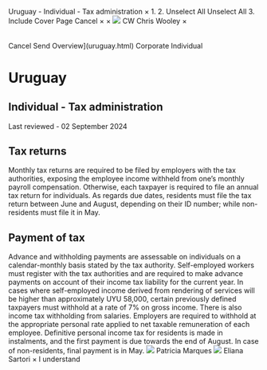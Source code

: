 Uruguay - Individual - Tax administration
×
1.
2.
Unselect All
Unselect All
3.
Include Cover Page
Cancel
×
×
![](-/media/world-wide-tax-summaries/attachments/global---chris-wooley.ashx%3Frev=ac5e5f3223b34096b1afc2a6009c7320&revision=ac5e5f32-23b3-4096-b1af-c2a6009c7320&hash=859B7ADC84DC2CBEC9760E9E6EE7DE6D0A8BFCDF)
CW
Chris Wooley
×
######
Cancel
Send
Overview](uruguay.html)
Corporate
Individual
# Uruguay
## Individual - Tax administration
Last reviewed - 02 September 2024
## Tax returns
Monthly tax returns are required to be filed by employers with the tax authorities, exposing the employee income withheld from one’s monthly payroll compensation. Otherwise, each taxpayer is required to file an annual tax return for individuals.
As regards due dates, residents must file the tax return between June and August, depending on their ID number; while non-residents must file it in May.
## Payment of tax
Advance and withholding payments are assessable on individuals on a calendar-monthly basis stated by the tax authority.
Self-employed workers must register with the tax authorities and are required to make advance payments on account of their income tax liability for the current year. In cases where self-employed income derived from rendering of services will be higher than approximately UYU 58,000, certain previously defined taxpayers must withhold at a rate of 7% on gross income.
There is also income tax withholding from salaries. Employers are required to withhold at the appropriate personal rate applied to net taxable remuneration of each employee.
Definitive personal income tax for residents is made in instalments, and the first payment is due towards the end of August. In case of non-residents, final payment is in May.
![](-/media/world-wide-tax-summaries/attachments/uruguay---patricia_marques.ashx%3Frev=9ca08aa83d064633bad1f7061ed66a8a&revision=9ca08aa8-3d06-4633-bad1-f7061ed66a8a&hash=E6A25A6DDA6DB537131D16EE1F10A89809644895)
Patricia Marques
![](-/media/world-wide-tax-summaries/attachments/uruguay---eliana-sartori.ashx%3Frev=20141a028feb4be6b4a3abed8069696e&revision=20141a02-8feb-4be6-b4a3-abed8069696e&hash=44C127579A7E60A113A22CE4EB397F116D368FA2)
Eliana Sartori
×
I understand